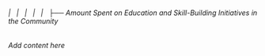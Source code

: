 ###### |   |   |   |   |   ├── Amount Spent on Education and Skill-Building Initiatives in the Community

*Add content here*